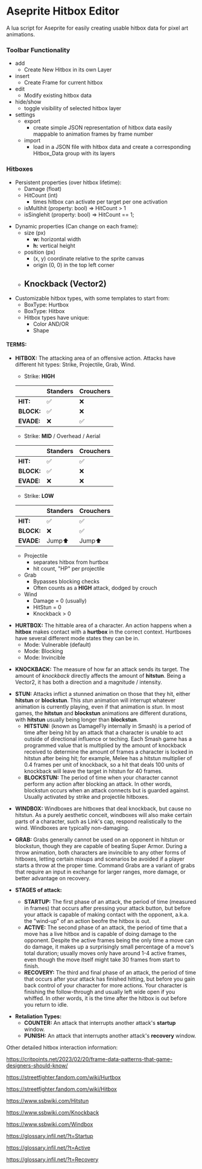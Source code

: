 # Aseprite Hitbox Editor
A lua script for Aseprite for easily creating usable hitbox data for pixel art animations. 

### Toolbar Functionality

- add
  - Create New Hitbox in its own Layer
- insert
  - Create Frame for current hitbox
- edit
  - Modify existing hitbox data
- hide/show
  - toggle visibility of selected hitbox layer
- settings
  - export
    - create simple JSON representation of hitbox data easily mappable to animation frames by frame number
  - import
    - load in a JSON file with hitbox data and create a corresponding Hitbox_Data group with its layers

### Hitboxes
- Persistent properties (over hitbox lifetime):
  - Damage (float)
  - HitCount (int) 
    - times hitbox can activate per target per one activation
  - isMultihit (property: bool) => HitCount > 1
  - isSinglehit (property: bool) => HitCount == 1;

<p></p>

- Dynamic properties (Can change on each frame):
  - size (px)
    - **w:** horizontal width
    - **h:** vertical height
  - position (px)
    - (x, y) coordinate relative to the sprite canvas
    - origin (0, 0) in the top left corner
  - Knockback (Vector2)
    - 

<p></p>

- Customizable hitbox types, with some templates to start from:
  - BoxType: Hurtbox
  - BoxType: Hitbox
  - Hitbox types have unique:
    - Color
    AND/OR
    - Shape

#### TERMS:
- **HITBOX:** The attacking area of an offensive action. Attacks have different hit types: Strike, Projectile, Grab, Wind.
  
  - Strike: **HIGH**
  
  | | Standers | Crouchers |
  | - | - | - |
  |**HIT:**| ✅ | ❌ |
  |**BLOCK:**| ✅ | ❌ |
  |**EVADE:**| ❌ | ✅ |
  
    
  - Strike: **MID** / Overhead / Aerial  
  
  | | Standers | Crouchers |
  | - | - | - |
  |**HIT:**| ✅ | ✅ |
  |**BLOCK:**| ✅ | ❌ |
  |**EVADE:**| ❌ | ❌ |
    
  - Strike: **LOW**

  | | Standers | Crouchers |
  | - | - | - |
  |**HIT:**| ✅ | ✅ |
  |**BLOCK:**| ❌ | ✅ |
  |**EVADE:**| Jump⬆ | Jump⬆ |
  
    - Projectile
      - separates hitbox from hurtbox
      - hit count, "HP" per projectile
    - Grab
      - Bypasses blocking checks
      - Often counts as a **HIGH** attack, dodged by crouch
    - Wind
      - Damage = 0 (usually)
      - HitStun = 0
      - Knockback > 0

<p></p>

- **HURTBOX:** The hittable area of a character. An action happens when a **hitbox** makes contact with a **hurtbox** in the correct context. Hurtboxes have several different mode states they can be in.
  - Mode: Vulnerable (default)
  - Mode: Blocking
  - Mode: Invincible

<p></p>

- **KNOCKBACK:** The measure of how far an attack sends its target. The amount of *knockback* directly affects the amount of **hitstun**. Being a Vector2, it has both a direction and a magnitude / intensity.

<p></p>

- **STUN:** Attacks inflict a stunned animation on those that they hit, either **hitstun** or **blockstun**. This *stun* animation will interrupt whatever animation is currently playing, even if that animation is *stun*. In most games, the **hitstun** and **blockstun** animations are different durations, with **hitstun** usually being longer than **blockstun**.
  - **HITSTUN:** (known as DamageFly internally in Smash) is a period of time after being hit by an attack that a character is unable to act outside of directional influence or teching. Each Smash game has a programmed value that is multiplied by the amount of knockback received to determine the amount of frames a character is locked in hitstun after being hit; for example, Melee has a hitstun multiplier of 0.4 frames per unit of knockback, so a hit that deals 100 units of knockback will leave the target in hitstun for 40 frames.
  - **BLOCKSTUN:** The period of time when your character cannot perform any action after blocking an attack. In other words, blockstun occurs when an attack connects but is guarded against. Usually activated by strike and projectile hitboxes.

<p></p>

- **WINDBOX:** Windboxes are hitboxes that deal knockback, but cause no hitstun. As a purely aesthetic conceit, windboxes will also make certain parts of a character, such as Link's cap, respond realistically to the wind. Windboxes are typically non-damaging.
- **GRAB:** Grabs generally cannot be used on an opponent in hitstun or blockstun, though they are capable of beating Super Armor. During a throw animation, both characters are invincible to any other forms of hitboxes, letting certain mixups and scenarios be avoided if a player starts a throw at the proper time. Command Grabs are a variant of grabs that require an input in exchange for larger ranges, more damage, or better advantage on recovery.


- **STAGES of attack:**
  - **STARTUP:** The first phase of an attack, the period of time (measured in frames) that occurs after pressing your attack button, but before your attack is capable of making contact with the opponent, a.k.a. the "wind-up" of an action beofre the hitbox is out.
  - **ACTIVE:** The second phase of an attack, the period of time that a move has a live hitbox and is capable of doing damage to the opponent. Despite the active frames being the only time a move can do damage, it makes up a surprisingly small percentage of a move's total duration; usually moves only have around 1-4 active frames, even though the move itself might take 30 frames from start to finish. 
  - **RECOVERY:** The third and final phase of an attack, the period of time that occurs after your attack has finished hitting, but before you gain back control of your character for more actions. Your character is finishing the follow-through and usually left wide open if you whiffed. In other words, it is the time after the hitbox is out before you return to idle.

<p></p>

- **Retaliation Types:**
  - **COUNTER:** An attack that interrupts another attack's **startup** window.
  - **PUNISH:** An attack that interrupts another attack's **recovery** window.


Other detailed hitbox interaction information:

https://critpoints.net/2023/02/20/frame-data-patterns-that-game-designers-should-know/

https://streetfighter.fandom.com/wiki/Hurtbox

https://streetfighter.fandom.com/wiki/Hitbox

https://www.ssbwiki.com/Hitstun

https://www.ssbwiki.com/Knockback

https://www.ssbwiki.com/Windbox

https://glossary.infil.net/?t=Startup

https://glossary.infil.net/?t=Active

https://glossary.infil.net/?t=Recovery





